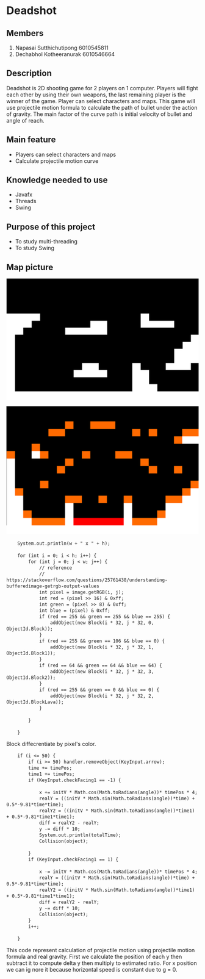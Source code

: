 # Deadshot

## Members
1. Napasai 	  Sutthichutipong	6010545811
2. Dechabhol	  Kotheeranurak	6010546664

## Description 
Deadshot is 2D shooting game for 2 players on 1 computer. Players will fight each other by using their own weapons, the last remaining player is the winner of the game. Player can select characters and maps. This game will use projectile motion formula to calculate the path of bullet under the action of gravity. The main factor of the curve path is initial velocity of bullet and angle of reach.

## Main feature 
- Players can select characters and maps
- Calculate projectile motion curve

## Knowledge needed to use
- Javafx
- Threads
- Swing

## Purpose of this project 
- To study multi-threading
- To study Swing

## Map picture

![map1](pics/map1zoom.png)

![map2](pics/map2zoom.png)



		
		System.out.println(w + " x " + h);
		
		for (int i = 0; i < h; i++) {
			for (int j = 0; j < w; j++) {
				// reference
				// https://stackoverflow.com/questions/25761438/understanding-bufferedimage-getrgb-output-values
				int pixel = image.getRGB(i, j);
				int red = (pixel >> 16) & 0xff;
				int green = (pixel >> 8) & 0xff;
				int blue = (pixel) & 0xff;
				if (red == 255 && green == 255 && blue == 255) {
					addObject(new Block(i * 32, j * 32, 0, ObjectId.Block));
				}
				if (red == 255 && green == 106 && blue == 0) {
					addObject(new Block(i * 32, j * 32, 1, ObjectId.Block1));
				}
				if (red == 64 && green == 64 && blue == 64) {
					addObject(new Block(i * 32, j * 32, 3, ObjectId.Block2));
				}
				if (red == 255 && green == 0 && blue == 0) {
					addObject(new Block(i * 32, j * 32, 2, ObjectId.BlockLava));
				}
			
			}
		
		}
	
	
  
  Block diffecrentiate by pixel's color. 
  
  		if (i <= 50) {
			if (i >= 50) handler.removeObject(KeyInput.arrow); 
			time += timePos;
			time1 += timePos;
			if (KeyInput.checkFacing1 == -1) {
				
				x += initV * Math.cos(Math.toRadians(angle))* timePos * 4;
				realY = ((initV * Math.sin(Math.toRadians(angle))*time) + 0.5*-9.81*time*time);
				realY2 = ((initV * Math.sin(Math.toRadians(angle))*time1) + 0.5*-9.81*time1*time1);
				diff = realY2 - realY;
				y -= diff * 10;
				System.out.println(totalTime);
				Collision(object);
				
			}
			if (KeyInput.checkFacing1 == 1) {
				
				x -= initV * Math.cos(Math.toRadians(angle))* timePos * 4;
				realY = ((initV * Math.sin(Math.toRadians(angle))*time) + 0.5*-9.81*time*time);
				realY2 = ((initV * Math.sin(Math.toRadians(angle))*time1) + 0.5*-9.81*time1*time1);
				diff = realY2 - realY;
				y -= diff * 10;
				Collision(object);
			}
			i++;
		
		}
		
This code represent calculation of projectile motion using projectile motion formula and real gravity. First we calculate the position of each y then subtract it to compute delta y then multiply to estimated ratio. For x position we can ig nore it because horizontal speed is constant due to g = 0. 
